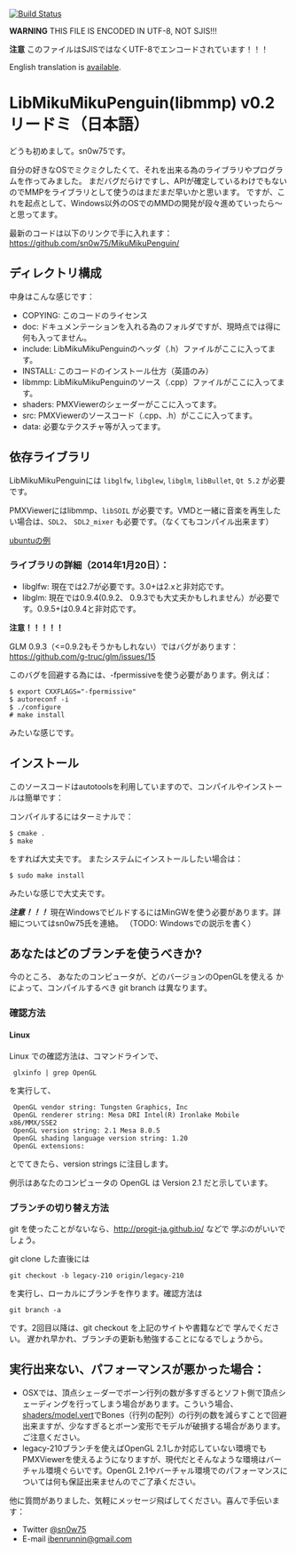 [![Build Status](https://travis-ci.org/sn0w75/MikuMikuPenguin.png)](https://travis-ci.org/sn0w75/MikuMikuPenguin)

**WARNING**
THIS FILE IS ENCODED IN UTF-8, NOT SJIS!!!

**注意**
このファイルはSJISではなくUTF-8でエンコードされています！！！

English translation is [available](http://github.com/sn0w75/mikumikupenguin/blob/master/README.en.md).

# LibMikuMikuPenguin(libmmp) v0.2 リードミ（日本語）

どうも初めまして。sn0w75です。

自分の好きなOSでミクミクしたくて、それを出来る為のライブラリやプログラムを作ってみました。
まだバグだらけですし、APIが確定しているわけでもないのでMMPをライブラリとして使うのはまだまだ早いかと思います。
ですが、これを起点として、Windows以外のOSでのMMDの開発が段々進めていったら～と思ってます。

最新のコードは以下のリンクで手に入れます：
https://github.com/sn0w75/MikuMikuPenguin/

## ディレクトリ構成

中身はこんな感じです：

* COPYING: このコードのライセンス
* doc: ドキュメンテーションを入れる為のフォルダですが、現時点では得に何も入ってません。
* include: LibMikuMikuPenguinのヘッダ（.h）ファイルがここに入ってます。
* INSTALL: このコードのインストール仕方（英語のみ）
* libmmp: LibMikuMikuPenguinのソース（.cpp）ファイルがここに入ってます。
* shaders: PMXViewerのシェーダーがここに入ってます。
* src: PMXViewerのソースコード（.cpp、.h）がここに入ってます。
* data: 必要なテクスチャ等が入ってます。

## 依存ライブラリ

LibMikuMikuPenguinには `libglfw`, `libglew`, `libglm`, `libBullet`, `Qt 5.2` が必要です。

PMXViewerにはlibmmp、`libSOIL` が必要です。VMDと一緒に音楽を再生したい場合は、`SDL2`、 `SDL2_mixer` も必要です。（なくてもコンパイル出来ます）

[ubuntuの例](https://github.com/sn0w75/MikuMikuPenguin/blob/master/install_ubuntu.md)

### ライブラリの詳細（2014年1月20日）：

* libglfw: 現在では2.7が必要です。3.0+は2.xと非対応です。
* libglm: 現在では0.9.4(0.9.2、 0.9.3でも大丈夫かもしれません）が必要です。0.9.5+は0.9.4と非対応です。

**注意！！！！！**

GLM 0.9.3（<=0.9.2もそうかもしれない）ではバグがあります：
https://github.com/g-truc/glm/issues/15

このバグを回避する為には、-fpermissiveを使う必要があります。例えば：

    $ export CXXFLAGS="-fpermissive"
    $ autoreconf -i
    $ ./configure
    # make install

みたいな感じです。

## インストール
このソースコードはautotoolsを利用していますので、コンパイルやインストールは簡単です：

コンパイルするにはターミナルで：

    $ cmake .
    $ make

をすれば大丈夫です。
またシステムにインストールしたい場合は：

    $ sudo make install

みたいな感じで大丈夫です。

***注意！！！***
現在WindowsでビルドするにはMinGWを使う必要があります。詳細についてはsn0w75氏を連絡。
（TODO: Windowsでの説示を書く）

## あなたはどのブランチを使うべきか?

今のところ、 あなたのコンピュータが、どのバージョンのOpenGLを使える
かによって、コンパイルするべき git branch は異なります。

### 確認方法

#### Linux

Linux での確認方法は、コマンドラインで、

     glxinfo | grep OpenGL

を実行して、

     OpenGL vendor string: Tungsten Graphics, Inc
     OpenGL renderer string: Mesa DRI Intel(R) Ironlake Mobile x86/MMX/SSE2
     OpenGL version string: 2.1 Mesa 8.0.5
     OpenGL shading language version string: 1.20
     OpenGL extensions:

とでてきたら、version strings に注目します。

例示はあなたのコンピュータの OpenGL は Version 2.1
だと示しています。

### ブランチの切り替え方法

git を使ったことがないなら、<http://progit-ja.github.io/> などで
学ぶのがいいでしょう。

git clone した直後には

    git checkout -b legacy-210 origin/legacy-210

を実行し、ローカルにブランチを作ります。確認方法は

    git branch -a

です。2回目以降は、git checkout を上記のサイトや書籍などで
学んでください。
遅かれ早かれ、ブランチの更新も勉強することになるでしょうから。

## 実行出来ない、パフォーマンスが悪かった場合：
* OSXでは、頂点シェ－ダーでボーン行列の数が多すぎるとソフト側で頂点シェーディングを行ってしまう場合があります。こういう場合、[shaders/model.vert](https://github.com/sn0w75/MikuMikuPenguin/blob/master/shaders/model.vert#L17)でBones（行列の配列）の行列の数を減らすことで回避出来ますが、少なすぎるとボーン変形でモデルが破損する場合があります。ご注意ください。
* legacy-210ブランチを使えばOpenGL 2.1しか対応していない環境でもPMXViewerを使えるようになりますが、現代だとそんなような環境はバーチャル環境ぐらいです。OpenGL 2.1やバーチャル環境でのパフォーマンスについては何も保証出来ませんのでご了承ください。


他に質問がありました、気軽にメッセージ飛ばしてください。喜んで手伝います：
* Twitter [@sn0w75](http://twitter.com/sn0w75)
* E-mail <ibenrunnin@gmail.com>

